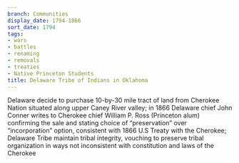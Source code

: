 ```yaml
---
branch: Communities
display_date: 1794-1866
sort_date: 1794
tags:
- wars
- battles
- renaming
- removals
- treaties
- Native Princeton Students
title: Delaware Tribe of Indians in Oklahoma
---
```


Delaware decide to purchase 10-by-30 mile tract of land from Cherokee Nation situated along upper Caney River valley; in 1866 Delaware chief John Conner writes to Cherokee chief William P. Ross (Princeton alum) confirming the sale and stating choice of “preservation” over “incorporation” option, consistent with 1866 U.S Treaty with the Cherokee; Delaware Tribe maintain tribal integrity, vouching to preserve tribal organization in ways not inconsistent with constitution and laws of the Cherokee